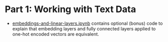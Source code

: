 # Part 1: Working with Text Data

- [embeddings-and-linear-layers.ipynb](embeddings-and-linear-layers.ipynb) contains optional (bonus) code to explain that embedding layers and fully connected layers applied to one-hot encoded vectors are equivalent.
